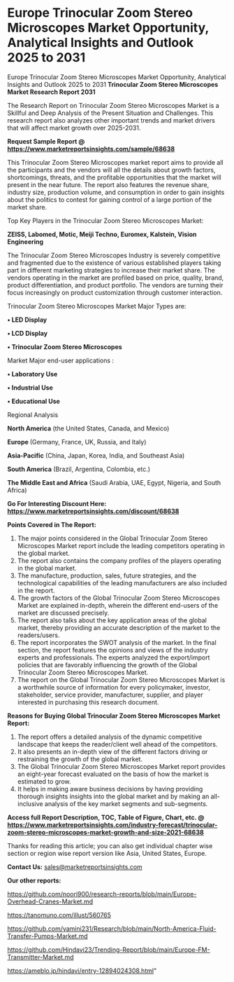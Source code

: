 # Europe Trinocular Zoom Stereo Microscopes Market Opportunity, Analytical Insights and Outlook 2025 to 2031
Europe Trinocular Zoom Stereo Microscopes Market Opportunity, Analytical Insights and Outlook 2025 to 2031
<strong>Trinocular Zoom Stereo Microscopes Market Research Report 2031</strong>

The Research Report on Trinocular Zoom Stereo Microscopes Market is a Skillful and Deep Analysis of the Present Situation and Challenges. This research report also analyzes other important trends and market drivers that will affect market growth over 2025-2031.

<strong>Request Sample Report @ <a href=https://www.marketreportsinsights.com/sample/68638>https://www.marketreportsinsights.com/sample/68638</a></strong>

This Trinocular Zoom Stereo Microscopes market report aims to provide all the participants and the vendors will all the details about growth factors, shortcomings, threats, and the profitable opportunities that the market will present in the near future. The report also features the revenue share, industry size, production volume, and consumption in order to gain insights about the politics to contest for gaining control of a large portion of the market share.

Top Key Players in the Trinocular Zoom Stereo Microscopes Market:

<strong>ZEISS, Labomed, Motic, Meiji Techno, Euromex, Kalstein, Vision Engineering</strong>

The Trinocular Zoom Stereo Microscopes Industry is severely competitive and fragmented due to the existence of various established players taking part in different marketing strategies to increase their market share. The vendors operating in the market are profiled based on price, quality, brand, product differentiation, and product portfolio. The vendors are turning their focus increasingly on product customization through customer interaction.

Trinocular Zoom Stereo Microscopes Market Major Types are:

<strong>• LED Display

• LCD Display

• Trinocular Zoom Stereo Microscopes</strong>

Market Major end-user applications :

<strong>• Laboratory Use

• Industrial Use

• Educational Use</strong>

Regional Analysis

</u><strong><b>North America</b></strong> (the United States, Canada, and Mexico)

<strong><b>Europe </b></strong>(Germany, France, UK, Russia, and Italy)

<strong><b>Asia-Pacific</b></strong> (China, Japan, Korea, India, and Southeast Asia)

<strong><b>South America</b></strong> (Brazil, Argentina, Colombia, etc.)

<strong><b>The Middle East and Africa</b></strong> (Saudi Arabia, UAE, Egypt, Nigeria, and South Africa)

<strong>Go For Interesting Discount Here: <a href=https://www.marketreportsinsights.com/discount/68638>https://www.marketreportsinsights.com/discount/68638</a></strong>

<strong>Points Covered in The Report:</strong>
<ol>
  <li>The major points considered in the Global Trinocular Zoom Stereo Microscopes Market report include the leading competitors operating in the global market.</li>
  <li>The report also contains the company profiles of the players operating in the global market.</li>
  <li>The manufacture, production, sales, future strategies, and the technological capabilities of the leading manufacturers are also included in the report.</li>
  <li>The growth factors of the Global Trinocular Zoom Stereo Microscopes Market are explained in-depth, wherein the different end-users of the market are discussed precisely.</li>
  <li>The report also talks about the key application areas of the global market, thereby providing an accurate description of the market to the readers/users.</li>
  <li>The report incorporates the SWOT analysis of the market. In the final section, the report features the opinions and views of the industry experts and professionals. The experts analyzed the export/import policies that are favorably influencing the growth of the Global Trinocular Zoom Stereo Microscopes Market.</li>
  <li>The report on the Global Trinocular Zoom Stereo Microscopes Market is a worthwhile source of information for every policymaker, investor, stakeholder, service provider, manufacturer, supplier, and player interested in purchasing this research document.</li>
</ol>
<strong>Reasons for Buying Global Trinocular Zoom Stereo Microscopes Market Report:</strong>

<ol>
  <li>The report offers a detailed analysis of the dynamic competitive landscape that keeps the reader/client well ahead of the competitors.</li>
  <li>It also presents an in-depth view of the different factors driving or restraining the growth of the global market.</li>
  <li>The Global Trinocular Zoom Stereo Microscopes Market report provides an eight-year forecast evaluated on the basis of how the market is estimated to grow.</li>
  <li>It helps in making aware business decisions by having providing thorough insights insights into the global market and by making an all-inclusive analysis of the key market segments and sub-segments.</li>
</ol>
<strong>Access full Report Description, TOC, Table of Figure, Chart, etc. @ <a href=https://www.marketreportsinsights.com/industry-forecast/trinocular-zoom-stereo-microscopes-market-growth-and-size-2021-68638>https://www.marketreportsinsights.com/industry-forecast/trinocular-zoom-stereo-microscopes-market-growth-and-size-2021-68638</a></strong>


Thanks for reading this article; you can also get individual chapter wise section or region wise report version like Asia, United States, Europe.

<strong>Contact Us:</strong>
sales@marketreportsinsights.com

<strong>Our other reports:</strong>

<a href=https://github.com/noori900/research-reports/blob/main/Europe-Overhead-Cranes-Market.md>https://github.com/noori900/research-reports/blob/main/Europe-Overhead-Cranes-Market.md</a>

<a href=https://tanomuno.com/illust/560765>https://tanomuno.com/illust/560765</a>

<a href=https://github.com/yamini231/Research/blob/main/North-America-Fluid-Transfer-Pumps-Market.md>https://github.com/yamini231/Research/blob/main/North-America-Fluid-Transfer-Pumps-Market.md</a>

<a href=https://github.com/Hindavi23/Trending-Report/blob/main/Europe-FM-Transmitter-Market.md>https://github.com/Hindavi23/Trending-Report/blob/main/Europe-FM-Transmitter-Market.md</a>

<a href=https://ameblo.jp/hindavi/entry-12894024308.html>https://ameblo.jp/hindavi/entry-12894024308.html</a>"
